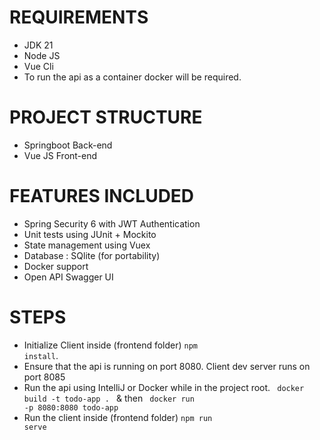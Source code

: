 # REQUIREMENTS
* JDK 21
* Node JS
* Vue Cli
* To run the api as a container docker will be required.
# PROJECT STRUCTURE
* Springboot Back-end
* Vue JS Front-end
# FEATURES INCLUDED
* Spring Security 6 with JWT Authentication
* Unit tests using JUnit + Mockito
* State management using Vuex
* Database : SQlite (for portability)
* Docker support
* Open API Swagger UI
# STEPS
* Initialize Client inside (frontend folder) <code>npm install</code>.
* Ensure that the api is running on port 8080. Client dev server runs on port 8085
* Run the api using IntelliJ or Docker while in the project root. <code> docker build -t todo-app . </code> & then <code> docker run -p 8080:8080 todo-app </code>
* Run the client inside (frontend folder) <code>npm run serve</code>
